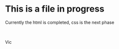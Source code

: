 <h1>This is a file in progress</h1>
<p> Currently the html is completed, css is the next phase</p>
<br/>
<br/>
Vic
